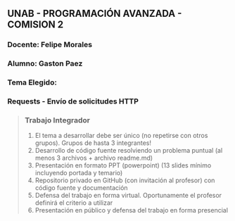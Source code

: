 ## UNAB - PROGRAMACIÓN AVANZADA - COMISION 2
### Docente: Felipe Morales
### Alumno: Gaston Paez

>

### Tema Elegido: 
### Requests - Envío de solicitudes HTTP


> ### Trabajo Integrador
>1. El tema a desarrollar debe ser único (no repetirse con otros grupos). Grupos de hasta 3 integrantes!				
>2. Desarrollo de código fuente resolviendo un problema puntual (al menos 3 archivos + archivo readme.md)				
>3. Presentación en formato PPT (powerpoint) (13 slides mínimo incluyendo portada y temario)				
>4. Repositorio privado en GitHub (con invitación al profesor) con código fuente y documentación				
>5. Defensa del trabajo en forma virtual. Oportunamente el profesor definirá el criterio a utilizar				
>6. Presentación en público y defensa del trabajo en forma presencial				

